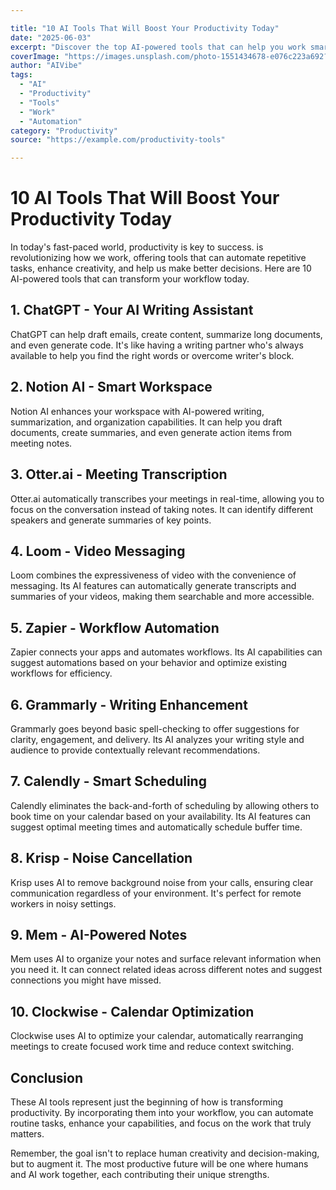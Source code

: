 ```yaml
---

title: "10 AI Tools That Will Boost Your Productivity Today"
date: "2025-06-03"
excerpt: "Discover the top AI-powered tools that can help you work smarter, not harder. From writing assistants to automated scheduling, these tools are changing how we work."
coverImage: "https://images.unsplash.com/photo-1551434678-e076c223a692?w=400&h=200&fit=crop&auto=format"
author: "AIVibe"
tags:
  - "AI"
  - "Productivity"
  - "Tools"
  - "Work"
  - "Automation"
category: "Productivity"
source: "https://example.com/productivity-tools"

---
```


# 10 AI Tools That Will Boost Your Productivity Today

In today's fast-paced world, productivity is key to success.  is revolutionizing how we work, offering tools that can automate repetitive tasks, enhance creativity, and help us make better decisions. Here are 10 AI-powered tools that can transform your workflow today.

## 1. ChatGPT - Your AI Writing Assistant

ChatGPT can help draft emails, create content, summarize long documents, and even generate code. It's like having a writing partner who's always available to help you find the right words or overcome writer's block.

## 2. Notion AI - Smart Workspace

Notion AI enhances your workspace with AI-powered writing, summarization, and organization capabilities. It can help you draft documents, create summaries, and even generate action items from meeting notes.

## 3. Otter.ai - Meeting Transcription

Otter.ai automatically transcribes your meetings in real-time, allowing you to focus on the conversation instead of taking notes. It can identify different speakers and generate summaries of key points.

## 4. Loom - Video Messaging

Loom combines the expressiveness of video with the convenience of messaging. Its AI features can automatically generate transcripts and summaries of your videos, making them searchable and more accessible.

## 5. Zapier - Workflow Automation

Zapier connects your apps and automates workflows. Its AI capabilities can suggest automations based on your behavior and optimize existing workflows for efficiency.

## 6. Grammarly - Writing Enhancement

Grammarly goes beyond basic spell-checking to offer suggestions for clarity, engagement, and delivery. Its AI analyzes your writing style and audience to provide contextually relevant recommendations.

## 7. Calendly - Smart Scheduling

Calendly eliminates the back-and-forth of scheduling by allowing others to book time on your calendar based on your availability. Its AI features can suggest optimal meeting times and automatically schedule buffer time.

## 8. Krisp - Noise Cancellation

Krisp uses AI to remove background noise from your calls, ensuring clear communication regardless of your environment. It's perfect for remote workers in noisy settings.

## 9. Mem - AI-Powered Notes

Mem uses AI to organize your notes and surface relevant information when you need it. It can connect related ideas across different notes and suggest connections you might have missed.

## 10. Clockwise - Calendar Optimization

Clockwise uses AI to optimize your calendar, automatically rearranging meetings to create focused work time and reduce context switching.

## Conclusion

These AI tools represent just the beginning of how  is transforming productivity. By incorporating them into your workflow, you can automate routine tasks, enhance your capabilities, and focus on the work that truly matters.

Remember, the goal isn't to replace human creativity and decision-making, but to augment it. The most productive future will be one where humans and AI work together, each contributing their unique strengths.
